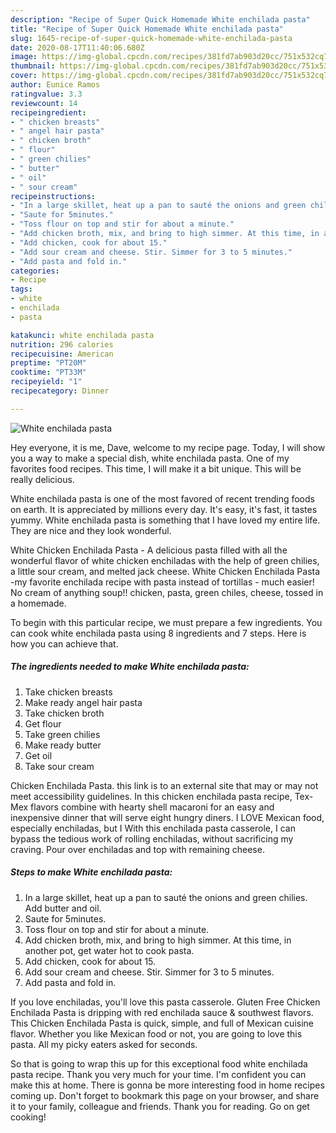 ```yaml
---
description: "Recipe of Super Quick Homemade White enchilada pasta"
title: "Recipe of Super Quick Homemade White enchilada pasta"
slug: 1645-recipe-of-super-quick-homemade-white-enchilada-pasta
date: 2020-08-17T11:40:06.680Z
image: https://img-global.cpcdn.com/recipes/381fd7ab903d20cc/751x532cq70/white-enchilada-pasta-recipe-main-photo.jpg
thumbnail: https://img-global.cpcdn.com/recipes/381fd7ab903d20cc/751x532cq70/white-enchilada-pasta-recipe-main-photo.jpg
cover: https://img-global.cpcdn.com/recipes/381fd7ab903d20cc/751x532cq70/white-enchilada-pasta-recipe-main-photo.jpg
author: Eunice Ramos
ratingvalue: 3.3
reviewcount: 14
recipeingredient:
- " chicken breasts"
- " angel hair pasta"
- " chicken broth"
- " flour"
- " green chilies"
- " butter"
- " oil"
- " sour cream"
recipeinstructions:
- "In a large skillet, heat up a pan to sauté the onions and green chilies. Add butter and oil."
- "Saute for 5minutes."
- "Toss flour on top and stir for about a minute."
- "Add chicken broth, mix, and bring to high simmer. At this time, in another pot, get water hot to cook pasta."
- "Add chicken, cook for about 15."
- "Add sour cream and cheese. Stir. Simmer for 3 to 5 minutes."
- "Add pasta and fold in."
categories:
- Recipe
tags:
- white
- enchilada
- pasta

katakunci: white enchilada pasta 
nutrition: 296 calories
recipecuisine: American
preptime: "PT20M"
cooktime: "PT33M"
recipeyield: "1"
recipecategory: Dinner

---
```



![White enchilada pasta](https://img-global.cpcdn.com/recipes/381fd7ab903d20cc/751x532cq70/white-enchilada-pasta-recipe-main-photo.jpg)

Hey everyone, it is me, Dave, welcome to my recipe page. Today, I will show you a way to make a special dish, white enchilada pasta. One of my favorites food recipes. This time, I will make it a bit unique. This will be really delicious.

White enchilada pasta is one of the most favored of recent trending foods on earth. It is appreciated by millions every day. It's easy, it's fast, it tastes yummy. White enchilada pasta is something that I have loved my entire life. They are nice and they look wonderful.

White Chicken Enchilada Pasta - A delicious pasta filled with all the wonderful flavor of white chicken enchiladas with the help of green chilies, a little sour cream, and melted jack cheese. White Chicken Enchilada Pasta -my favorite enchilada recipe with pasta instead of tortillas - much easier! No cream of anything soup!! chicken, pasta, green chiles, cheese, tossed in a homemade.


To begin with this particular recipe, we must prepare a few ingredients. You can cook white enchilada pasta using 8 ingredients and 7 steps. Here is how you can achieve that.

<!--inarticleads1-->

##### The ingredients needed to make White enchilada pasta:

1. Take  chicken breasts
1. Make ready  angel hair pasta
1. Take  chicken broth
1. Get  flour
1. Take  green chilies
1. Make ready  butter
1. Get  oil
1. Take  sour cream


Chicken Enchilada Pasta. this link is to an external site that may or may not meet accessibility guidelines. In this chicken enchilada pasta recipe, Tex-Mex flavors combine with hearty shell macaroni for an easy and inexpensive dinner that will serve eight hungry diners. I LOVE Mexican food, especially enchiladas, but I With this enchilada pasta casserole, I can bypass the tedious work of rolling enchiladas, without sacrificing my craving. Pour over enchiladas and top with remaining cheese. 

<!--inarticleads2-->

##### Steps to make White enchilada pasta:

1. In a large skillet, heat up a pan to sauté the onions and green chilies. Add butter and oil.
1. Saute for 5minutes.
1. Toss flour on top and stir for about a minute.
1. Add chicken broth, mix, and bring to high simmer. At this time, in another pot, get water hot to cook pasta.
1. Add chicken, cook for about 15.
1. Add sour cream and cheese. Stir. Simmer for 3 to 5 minutes.
1. Add pasta and fold in.


If you love enchiladas, you&#39;ll love this pasta casserole. Gluten Free Chicken Enchilada Pasta is dripping with red enchilada sauce &amp; southwest flavors. This Chicken Enchilada Pasta is quick, simple, and full of Mexican cuisine flavor. Whether you like Mexican food or not, you are going to love this pasta. All my picky eaters asked for seconds. 

So that is going to wrap this up for this exceptional food white enchilada pasta recipe. Thank you very much for your time. I'm confident you can make this at home. There is gonna be more interesting food in home recipes coming up. Don't forget to bookmark this page on your browser, and share it to your family, colleague and friends. Thank you for reading. Go on get cooking!
